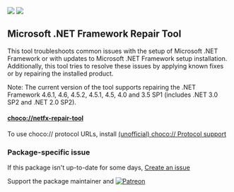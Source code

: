 [![](https://img.shields.io/chocolatey/v/netfx-repair-tool?color=green&label=netfx-repair-tool)](https://chocolatey.org/packages/netfx-repair-tool) [![](https://img.shields.io/chocolatey/dt/netfx-repair-tool)](https://chocolatey.org/packages/netfx-repair-tool)

## Microsoft .NET Framework Repair Tool

This tool troubleshoots common issues with the setup of Microsoft .NET Framework or with updates to Microsoft .NET Framework setup installation. Additionally, this tool tries to resolve these issues by applying known fixes or by repairing the installed product. 

Note: The current version of the tool supports repairing the .NET Framework 4.6.1, 4.6, 4.5.2, 4.5.1, 4.5, 4.0 and 3.5 SP1 (includes .NET 3.0 SP2 and .NET 2.0 SP2).

#### [choco://netfx-repair-tool](choco://netfx-repair-tool)
To use choco:// protocol URLs, install [(unofficial) choco:// Protocol support ](https://chocolatey.org/packages/choco-protocol-support)

### Package-specific issue
If this package isn't up-to-date for some days, [Create an issue](https://github.com/tunisiano187/Chocolatey-packages/issues/new/choose)

Support the package maintainer and [![Patreon](https://cdn.jsdelivr.net/gh/tunisiano187/Chocolatey-packages@d15c4e19c709e7148588d4523ffc6dd3cd3c7e5e/icons/patreon.png)](https://www.patreon.com/bePatron?u=39585820)
